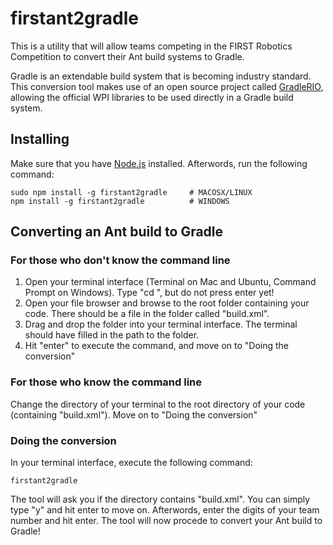 # firstant2gradle
This is a utility that will allow teams competing in the FIRST Robotics Competition to convert their Ant build systems to Gradle.

Gradle is an extendable build system that is becoming industry standard. This conversion tool makes use of an open source project called [GradleRIO](https://github.com/Open-RIO/GradleRIO), allowing the official WPI libraries to be used directly in a Gradle build system.

## Installing
Make sure that you have [Node.js](https://nodejs.org/en/) installed. Afterwords, run the following command:
```
sudo npm install -g firstant2gradle     # MACOSX/LINUX
npm install -g firstant2gradle          # WINDOWS
```

## Converting an Ant build to Gradle

### For those who don't know the command line
1. Open your terminal interface (Terminal on Mac and Ubuntu, Command Prompt on Windows). Type "cd ", but do not press enter yet!
2. Open your file browser and browse to the root folder containing your code. There should be a file in the folder called "build.xml".
3. Drag and drop the folder into your terminal interface. The terminal should have filled in the path to the folder.
4. Hit "enter" to execute the command, and move on to "Doing the conversion"
 
### For those who know the command line
Change the directory of your terminal to the root directory of your code (containing "build.xml"). Move on to "Doing the conversion" 

### Doing the conversion
In your terminal interface, execute the following command:
```
firstant2gradle
```
The tool will ask you if the directory contains "build.xml". You can simply type "y" and hit enter to move on. Afterwords, enter the digits of your team number and hit enter. The tool will now procede to convert your Ant build to Gradle!
